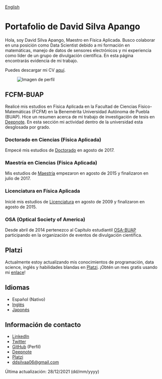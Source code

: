 [English](index.md)

# Portafolio de David Silva Apango

Hola, soy David Silva Apango, Maestro en Física Aplicada. Busco colaborar en una posición como Data Scientist debido a mi formación en matemáticas, manejo de datos de sensores electrónicos y mi experiencia como líder de un grupo de divulgación científica. En esta página encontrarás evidencia de mi trabajo.

Puedes descargar mi CV [aquí](https://drive.google.com/file/d/1d996x0Xiet6PUfcg3oTcbaIEhlsj5YbZ/view?usp=sharing).

<figure>
  <img
  src="https://imgur.com/WxNkgL4.jpg"
  alt="Imagen de perfil">
</figure>


## FCFM-BUAP

Realicé mis estudios en Física Aplicada en la Facultad de Ciencias Físico-Matemáticas (FCFM) en la Benemérita Universidad Autónoma de Puebla (BUAP). Hice un resumen acerca de mi trabajo de investigación de tesis en [Deepnote](https://deepnote.com/@david-silva-apango/Resumen-de-investigacion-loolocDQRZuws7k6tU6Oow). En esta sección mi actividad dentro de la universidad esta desglosada por grado.

### Doctorado en Ciencias (Física Aplicada)

Empecé mis estudios de [Doctorado](phdesp.md) en agosto de 2017.

### Maestría en Ciencias (Física Aplicada)

Mis estudios de [Maestría](mscesp.md) empezaron en agosto de 2015 y finalizaron en julio de 2017.

### Licenciatura en Física Aplicada

Inicié mis estudios de [Licenciatura](bacheloresp.md) en agosto de 2009 y finalizaron en agosto de 2015.

### OSA (Optical Society of America)

Desde abril de 2014 pertenezco al Capítulo estudiantil [OSA-BUAP](osaesp.md) participando en la organización de eventos de divulgación científica.

## Platzi

Actualmente estoy actualizando mis conocimientos de programación, data science, inglés y habilidades blandas en [Platzi](platziesp.md). ¡Obtén un mes gratis usando mi [enlace](https://platzi.com/r/davidsilvaa/)!

## Idiomas

- Español (Nativo)
- [Inglés](englishesp.md)
- [Japonés](japaneseesp.md)

## Información de contacto

- [LinkedIn](https://www.linkedin.com/in/david-silva-apango-60553714a/)
- [Twitter](https://twitter.com/DavidSA06)
- [GitHub](https://github.com/DavidSA06) (Perfil)
- [Deepnote](https://deepnote.com/@david-silva-apango)
- [Platzi](https://platzi.com/p/davidsilvaa/)
- ddsilvaa06@gmail.com

Última actualización: 28/12/2021 (dd/mm/yyyy)